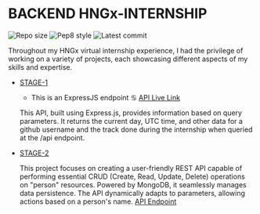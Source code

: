 # BACKEND HNGx-INTERNSHIP
![Repo size](https://img.shields.io/github/repo-size/laban254/HNGx-INTERNSHIP)
![Pep8 style](https://img.shields.io/badge/ES6-style%20guide-purple?style=round-square)
![Latest commit](https://img.shields.io/github/last-commit/laban254/HNGx-INTERNSHIP?style=round-square)


Throughout my HNGx virtual internship experience, I had the privilege of working on a variety of projects, each showcasing different aspects of my skills and expertise. 
- [STAGE-1](./STAGE-1)
	- This is an ExpressJS endpoint
      ♋ [  API Live  Link](https://hngx-internship-meo4.onrender.com/api?slack_name=laban254&track=backend)

   This API, built using Express.js, provides information based on query parameters. It returns the current day, UTC time, and other data for a github username and the track done during the internship when queried at the /api endpoint.

- [STAGE-2](./STAGE-2)

 	This project focuses on creating a user-friendly REST API capable of performing essential CRUD (Create, Read, Update, Delete) operations on "person" resources. Powered by MongoDB, it seamlessly manages data persistence. The API dynamically adapts to parameters, allowing actions based on a person's name. 
   [  API Endpoint](https://hngx-internship-rest-api.onrender.com/api/persons)
